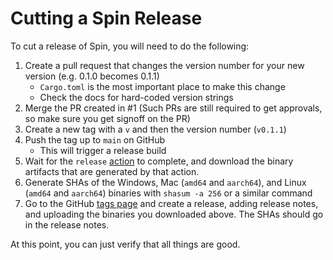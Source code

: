 # Cutting a Spin Release

To cut a release of Spin, you will need to do the following:

1. Create a pull request that changes the version number for your new version (e.g. 0.1.0 becomes 0.1.1)
    - `Cargo.toml` is the most important place to make this change
    - Check the docs for hard-coded version strings
2. Merge the PR created in #1 (Such PRs are still required to get approvals, so make sure you get signoff on the PR)
3. Create a new tag with a `v` and then the version number (`v0.1.1`)
4. Push the tag up to `main` on GitHub
    - This will trigger a release build
5. Wait for the `release` [action](https://github.com/fermyon/spin/actions/workflows/release.yaml) to complete, and download the binary artifacts that are generated by that action.
6. Generate SHAs of the Windows, Mac (`amd64` and `aarch64`), and Linux (`amd64` and `aarch64`) binaries with `shasum -a 256` or a similar command
7. Go to the GitHub [tags page](https://github.com/fermyon/spin/releases) and create a release, adding release notes, and uploading the binaries you downloaded above. The SHAs should go in the release notes.

At this point, you can just verify that all things are good.